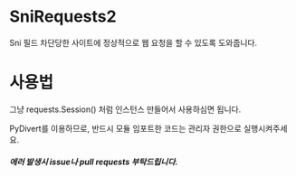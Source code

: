 # SniRequests2
Sni 필드 차단당한 사이트에 정상적으로 웹 요청을 할 수 있도록 도와줍니다.


# 사용법
그냥 requests.Session() 처럼 인스턴스 만들어서 사용하심면 됩니다.

PyDivert를 이용하므로, 반드시 모듈 임포트한 코드는 관리자 권한으로 실행시켜주세요.



##### 에러 발생시 issue나 pull requests 부탁드립니다.
